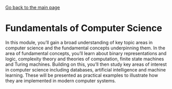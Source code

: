 [Go back to the main page](https://world-class.github.io/REPL/)

# Fundamentals of Computer Science
In this module, you’ll gain a broad understanding
of key topic areas in computer science and the
fundamental concepts underpinning them. In the
area of fundamental concepts, you’ll learn about
binary representations and logic, complexity
theory and theories of computation, finite state
machines and Turing machines. Building on this,
you’ll then study key areas of interest in computer
science including databases, artificial intelligence
and machine learning. These will be presented
as practical examples to illustrate how they are
implemented in modern computer systems.
